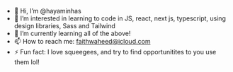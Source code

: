 - 👋 Hi, I’m @hayaminhas
- 👀 I’m interested in learning to code in JS, react, next js, typescript, using design libraries, Sass and Tailwind
- 🌱 I’m currently learning all of the above!
- 📫 How to reach me: faithwaheed@icloud.com
- ⚡ Fun fact: I love squeegees, and try to find opportunitites to you use them lol!

<!---
hayaminhas/hayaminhas is a ✨ special ✨ repository because its `README.md` (this file) appears on your GitHub profile.
You can click the Preview link to take a look at your changes.
--->
 
